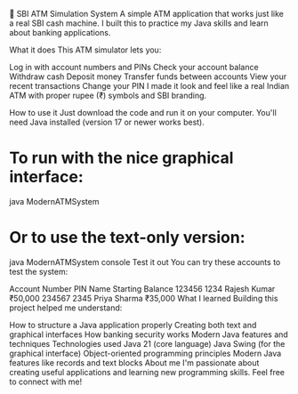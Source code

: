 🏦 SBI ATM Simulation System
A simple ATM application that works just like a real SBI cash machine. I built this to practice my Java skills and learn about banking applications.

What it does
This ATM simulator lets you:

Log in with account numbers and PINs
Check your account balance
Withdraw cash
Deposit money
Transfer funds between accounts
View your recent transactions
Change your PIN
I made it look and feel like a real Indian ATM with proper rupee (₹) symbols and SBI branding.

How to use it
Just download the code and run it on your computer. You'll need Java installed (version 17 or newer works best).

# To run with the nice graphical interface:
java ModernATMSystem
# Or to use the text-only version:
java ModernATMSystem console
Test it out
You can try these accounts to test the system:

Account Number	PIN	Name	Starting Balance
123456	1234	Rajesh Kumar	₹50,000
234567	2345	Priya Sharma	₹35,000
What I learned
Building this project helped me understand:

How to structure a Java application properly
Creating both text and graphical interfaces
How banking security works
Modern Java features and techniques
Technologies used
Java 21 (core language)
Java Swing (for the graphical interface)
Object-oriented programming principles
Modern Java features like records and text blocks
About me
I'm passionate about creating useful applications and learning new programming skills. Feel free to connect with me!

